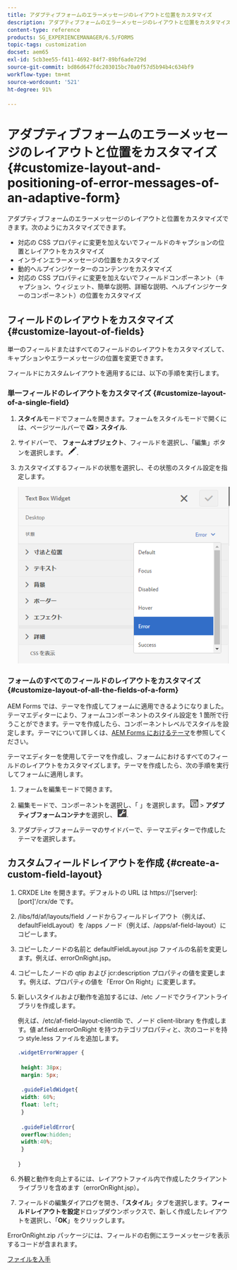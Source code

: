 ```yaml
---
title: アダプティブフォームのエラーメッセージのレイアウトと位置をカスタマイズ
description: アダプティブフォームのエラーメッセージのレイアウトと位置をカスタマイズできます。
content-type: reference
products: SG_EXPERIENCEMANAGER/6.5/FORMS
topic-tags: customization
docset: aem65
exl-id: 5cb3ee55-f411-4692-84f7-89bf6ade729d
source-git-commit: bd86d647fdc203015bc70a0f57d5b94b4c634bf9
workflow-type: tm+mt
source-wordcount: '521'
ht-degree: 91%

---
```


# アダプティブフォームのエラーメッセージのレイアウトと位置をカスタマイズ{#customize-layout-and-positioning-of-error-messages-of-an-adaptive-form}

アダプティブフォームのエラーメッセージのレイアウトと位置をカスタマイズできます。次のようにカスタマイズできます。

* 対応の CSS プロパティに変更を加えないでフィールドのキャプションの位置とレイアウトをカスタマイズ
* インラインエラーメッセージの位置をカスタマイズ
* 動的ヘルプインジケーターのコンテンツをカスタマイズ
* 対応の CSS プロパティに変更を加えないでフィールドコンポーネント（キャプション、ウィジェット、簡単な説明、詳細な説明、ヘルプインジケーターのコンポーネント）の位置をカスタマイズ

## フィールドのレイアウトをカスタマイズ {#customize-layout-of-fields}

単一のフィールドまたはすべてのフィールドのレイアウトをカスタマイズして、キャプションやエラーメッセージの位置を変更できます。

フィールドにカスタムレイアウトを適用するには、以下の手順を実行します。

### 単一フィールドのレイアウトをカスタマイズ {#customize-layout-of-a-single-field}

1. **スタイル**&#x200B;モードでフォームを開きます。フォームをスタイルモードで開くには、ページツールバーで ![キャンバスドロップダウン](assets/canvas-drop-down.png) > **スタイル**.
1. サイドバーで、 **フォームオブジェクト**、フィールドを選択し、「編集」ボタンを選択します。 ![edit-button](assets/edit-button.png).
1. カスタマイズするフィールドの状態を選択し、その状態のスタイル設定を指定します。

   ![フィールドのインラインスタイル設定を指定する](assets/edit-error-state.png)

### フォームのすべてのフィールドのレイアウトをカスタマイズ {#customize-layout-of-all-the-fields-of-a-form}

AEM Forms では、テーマを作成してフォームに適用できるようになりました。テーマエディターにより、フォームコンポーネントのスタイル設定を 1 箇所で行うことができます。テーマを作成したら、コンポーネントレベルでスタイルを設定します。テーマについて詳しくは、[AEM Forms におけるテーマ](../../forms/using/themes.md)を参照してください。

テーマエディターを使用してテーマを作成し、フォームにおけるすべてのフィールドのレイアウトをカスタマイズします。テーマを作成したら、次の手順を実行してフォームに適用します。

1. フォームを編集モードで開きます。

1. 編集モードで、コンポーネントを選択し、「 」を選択します。 ![フィールドレベル](assets/field-level.png) > **アダプティブフォームコンテナ**&#x200B;を選択し、 ![cmppr](assets/cmppr.png).
1. アダプティブフォームテーマのサイドバーで、テーマエディターで作成したテーマを選択します。

## カスタムフィールドレイアウトを作成 {#create-a-custom-field-layout}

1. CRXDE Lite を開きます。デフォルトの URL は https://&#39;[server]:[port]&#39;/crx/de です。
1. /libs/fd/af/layouts/field ノードからフィールドレイアウト（例えば、defaultFieldLayout）を /apps ノード（例えば、/apps/af-field-layout）にコピーします。
1. コピーしたノードの名前と defaultFieldLayout.jsp ファイルの名前を変更します。例えば、errorOnRight.jsp。 

1. コピーしたノードの qtip および jcr:description プロパティの値を変更します。例えば、プロパティの値を「Error On Right」に変更します。

1. 新しいスタイルおよび動作を追加するには、/etc ノードでクライアントライブラリを作成します。

   例えば、/etc/af-field-layout-clientlib で、ノード client-library を作成します。値 af.field.errorOnRight を持つカテゴリプロパティと、次のコードを持つ style.less ファイルを追加します。

   ```css
   .widgetErrorWrapper {
   
    height: 38px;
    margin: 5px;
   
    .guideFieldWidget{
    width: 60%;
    float: left; 
    }
   
    .guideFieldError{
    overflow:hidden;
    width:40%; 
    }
   
   }
   ```

1. 外観と動作を向上するには、レイアウトファイル内で作成したクライアントライブラリを含めます（errorOnRight.jsp）。
1. フィールドの編集ダイアログを開き、「**スタイル**」タブを選択します。**フィールドレイアウトを設定**&#x200B;ドロップダウンボックスで、新しく作成したレイアウトを選択し、「**OK**」をクリックします。

ErrorOnRight.zip パッケージには、フィールドの右側にエラーメッセージを表示するコードが含まれます。

[ファイルを入手](assets/erroronright.zip)
